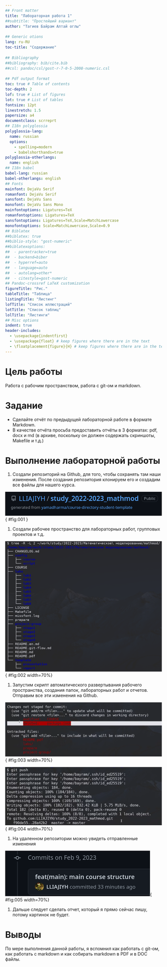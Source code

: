 ```yaml
---
## Front matter
title: "Лабораторная работа 1"
##subtitle: "Простейший вариант"
author: "Тагиев Байрам Алтай оглы"

## Generic otions
lang: ru-RU
toc-title: "Содержание"

## Bibliography
##bibliography: bib/cite.bib
##csl: pandoc/csl/gost-r-7-0-5-2008-numeric.csl

## Pdf output format
toc: true # Table of contents
toc-depth: 2
lof: true # List of figures
lot: true # List of tables
fontsize: 12pt
linestretch: 1.5
papersize: a4
documentclass: scrreprt
## I18n polyglossia
polyglossia-lang:
  name: russian
  options:
	- spelling=modern
	- babelshorthands=true
polyglossia-otherlangs:
  name: english
## I18n babel
babel-lang: russian
babel-otherlangs: english
## Fonts
mainfont: DejaVu Serif
romanfont: DejaVu Serif
sansfont: DejaVu Sans
monofont: DejaVu Sans Mono
mainfontoptions: Ligatures=TeX
romanfontoptions: Ligatures=TeX
sansfontoptions: Ligatures=TeX,Scale=MatchLowercase
monofontoptions: Scale=MatchLowercase,Scale=0.9
## Biblatex
##biblatex: true
##biblio-style: "gost-numeric"
##biblatexoptions:
##  - parentracker=true
##  - backend=biber
##  - hyperref=auto
##  - language=auto
##  - autolang=other*
##  - citestyle=gost-numeric
## Pandoc-crossref LaTeX customization
figureTitle: "Рис."
tableTitle: "Таблица"
listingTitle: "Листинг"
lofTitle: "Список иллюстраций"
lotTitle: "Список таблиц"
lolTitle: "Листинги"
## Misc options
indent: true
header-includes:
  - \usepackage{indentfirst}
  - \usepackage{float} # keep figures where there are in the text
  - \floatplacement{figure}{H} # keep figures where there are in the text
---
```


# Цель работы

Работа с рабочим пространством, работа с git-ом и markdown.

# Задание

 - Сделайте отчёт по предыдущей лабораторной работе в формате Markdown.
 - В качестве отчёта просьба предоставить отчёты в 3 форматах: pdf, docx и md (в архиве, поскольку он должен содержать скриншоты, Makefile и т.д.)

# Выполнение лабораторной работы

1. Создали репозиторий на Github, для того, чтобы сохранять там наши изменения. После создания репозитория клонируем его и создадим все файлы для нашего курса.

![Github репозиторий](image/fig001.png){ #fig:001 } 

1. Создали рабочее пространство для лабораторных работ, групповых проектов и т.д.

![Схема рабочего пространства](image/fig002.png){ #fig:002 width=70%}

1. Запустим скрипт автоматического развертывания рабочего пространства, создания папок, лабораторных работ и отчетов. Отправим все эти изменения на Github.

![Просмотр появившихся изменений](image/fig003.png){ #fig:003 width=70%}

![Отправка изменений на удаленный репозиторий](image/fig004.png){ #fig:004 width=70%}

1. На удаленном репозитории можно увидеть отправленные изменения

![Удаленный репозиторий](image/fig005.png){ #fig:005 width=70%}

1. Дальше следует сделать отчет, который я прямо сейчас пишу, потому картинок не будет.

# Выводы

По мере выполнения данной работы, я вспомнил как работать с git-ом, как работать с markdown и как собирать markdown в PDF и в DOC файлы.
